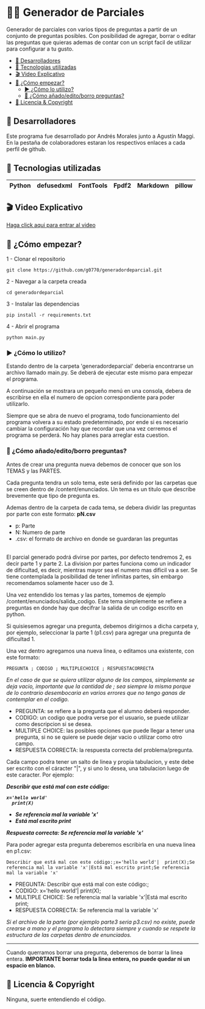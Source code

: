 
# 🧑‍🎓 Generador de Parciales

Generador de parciales con varios tipos de preguntas a partir de un conjunto de preguntas posibles. Con posibilidad de agregar, borrar o editar las preguntas que quieras ademas de contar con un script facil de utilizar para configurar a tu gusto.

* [💼 Desarrolladores](#-desarrolladores)
* [🧩 Tecnologias utilizadas](#-tecnologias-utilizadas)
* [🎬 Video Explicativo](#-video-explicativo)
* [🚀 ¿Cómo empezar?](#-cómo-empezar)
  * [▶️ ¿Cómo lo utilizo?](#%EF%B8%8F-cómo-lo-utilizo)
  * [🤔 ¿Cómo añado/edito/borro preguntas?](#-cómo-añadoeditoborro-preguntas)
* [📜 Licencia & Copyright](#-licencia--copyright)

## 💼 Desarrolladores

Este programa fue desarrollado por Andrés Morales junto a Agustín Maggi. En la pestaña de colaboradores estaran los respectivos enlaces a cada perfil de github.

## 🧩 Tecnologias utilizadas

| Python | defusedxml | FontTools | Fpdf2 | Markdown | pillow |
| :---: | :---: | :---: | :---: | :---: | :---: |

## 🎬 Video Explicativo

[Haga click aqui para entrar al video](https://youtu.be/XfRqcKTX5ms)

## 🚀 ¿Cómo empezar?

1 - Clonar el repositorio

    git clone https://github.com/g0770/generadordeparcial.git

2 - Navegar a la carpeta creada

    cd generadordeparcial

3 - Instalar las dependencias

    pip install -r requirements.txt

4 - Abrir el programa

    python main.py

### ▶️ ¿Cómo lo utilizo?

Estando dentro de la carpeta 'generadordeparcial' deberia encontrarse un archivo llamado main.py. Se deberá de ejecutar este mismo para empezar el programa.

A continuación se mostrara un pequeño menú en una consola, debera de escribirse en ella el numero de opcion correspondiente para poder utilizarlo.

Siempre que se abra de nuevo el programa, todo funcionamiento del programa volvera a su estado predeterminado, por ende si es necesario cambiar la configuración hay que recordar que una vez cerremos el programa se perderá. No hay planes para arreglar esta cuestion.

### 🤔 ¿Cómo añado/edito/borro preguntas?

Antes de crear una pregunta nueva debemos de conocer que son los TEMAS y las PARTES.

Cada pregunta tendra un solo tema, este será definido por las carpetas que se creen dentro de /content/enunciados. Un tema es un titulo que describe brevemente que tipo de pregunta es.

Ademas dentro de la carpeta de cada tema, se debera dividir las preguntas por parte con este formato: <b>pN.csv</b>

* p: Parte
* N: Numero de parte
* .csv: el formato de archivo en donde se guardaran las preguntas

<br>
El parcial generado podrá divirse por partes, por defecto tendremos 2, es decir parte 1 y parte 2. La division por partes funciona como un indicador de dificultad, es decir, mientras mayor sea el numero mas dificil va a ser. Se tiene contemplada la posibilidad de tener infinitas partes, sin embargo recomendamos solamente hacer uso de 3.

Una vez entendido los temas y las partes, tomemos de ejemplo /content/enunciados/salida_codigo. Este tema simplemente se refiere a preguntas en donde hay que decifrar la salida de un codigo escrito en python.

Si quisiesemos agregar una pregunta, debemos dirigirnos a dicha carpeta y, por ejemplo, seleccionar la parte 1 (p1.csv) para agregar una pregunta de dificultad 1.

Una vez dentro agregamos una nueva linea, o editamos una existente, con este formato:

    PREGUNTA ; CODIGO ; MULTIPLECHOICE ; RESPUESTACORRECTA

<i>En el caso de que se quiera utilizar alguno de los campos, simplemente se deja vacio, importante que la cantidad de ; sea siempre la misma porque de lo contrario desembocaria en varios errores que no tengo ganas de contemplar en el codigo.</i>

* PREGUNTA: se refiere a la pregunta que el alumno deberá responder.
* CODIGO: un codigo que podra verse por el usuario, se puede utilizar como descripcion si se desea.
* MULTIPLE CHOICE: las posibles opciones que puede llegar a tener una pregunta, si no se quiere se puede dejar vacio o utilizar como otro campo.
* RESPUESTA CORRECTA: la respuesta correcta del problema/pregunta.

Cada campo podra tener un salto de linea y propia tabulacion, y este debe ser escrito con el cáracter "|", y si uno lo desea, una tabulacion luego de este caracter. Por ejemplo:

<b><i>Describir que está mal con este código:

    x='hello world'
      print(X)

  - Se referencia mal la variable 'x'
  - Está mal escrito print

Respuesta correcta: Se referencia mal la variable 'x'</i></b>

Para poder agregar esta pregunta deberemos escribirla en una nueva linea en p1.csv:

    Describir que está mal con este código:;x='hello world'|  print(X);Se referencia mal la variable 'x'|Está mal escrito print;Se referencia mal la variable 'x'

* PREGUNTA: Describir que está mal con este código:;
* CODIGO: x='hello world'|  print(X);
* MULTIPLE CHOICE: Se referencia mal la variable 'x'|Está mal escrito print;
* RESPUESTA CORRECTA: Se referencia mal la variable 'x'

<i>Si el archivo de la parte (por ejemplo parte3 seria p3.csv) no existe, puede crearse a mano y el programa lo detectara siempre y cuando se respete la estructura de las carpetas dentro de enunciados.</i>

---
Cuando querramos borrar una pregunta, deberemos de borrar la linea entera. <b>IMPORTANTE borrar toda la linea entera, no puede quedar ni un espacio en blanco.</b>

## 📜 Licencia & Copyright
Ninguna, suerte entendiendo el código.